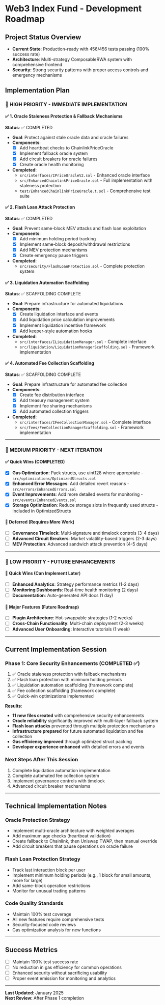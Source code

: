 # Web3 Index Fund - Development Roadmap

## Project Status Overview
- **Current State**: Production-ready with 456/456 tests passing (100% success rate)
- **Architecture**: Multi-strategy ComposableRWA system with comprehensive frontend
- **Security**: Strong security patterns with proper access controls and emergency mechanisms

## Implementation Plan

### 🚨 HIGH PRIORITY - IMMEDIATE IMPLEMENTATION

#### ✅ 1. Oracle Staleness Protection & Fallback Mechanisms
**Status**: ✅ COMPLETED
- **Goal**: Protect against stale oracle data and oracle failures
- **Components**:
  - [x] Add heartbeat checks to ChainlinkPriceOracle
  - [x] Implement fallback oracle system
  - [x] Add circuit breakers for oracle failures
  - [x] Create oracle health monitoring
- **Completed**: 
  - `src/interfaces/IPriceOracleV2.sol` - Enhanced oracle interface
  - `src/EnhancedChainlinkPriceOracle.sol` - Full implementation with staleness protection
  - `test/EnhancedChainlinkPriceOracle.t.sol` - Comprehensive test suite

#### ✅ 2. Flash Loan Attack Protection
**Status**: ✅ COMPLETED
- **Goal**: Prevent same-block MEV attacks and flash loan exploitation
- **Components**:
  - [x] Add minimum holding period tracking
  - [x] Implement same-block deposit/withdrawal restrictions
  - [x] Add MEV protection mechanisms
  - [x] Create emergency pause triggers
- **Completed**: 
  - `src/security/FlashLoanProtection.sol` - Complete protection system

#### ✅ 3. Liquidation Automation Scaffolding
**Status**: ✅ SCAFFOLDING COMPLETE
- **Goal**: Prepare infrastructure for automated liquidations
- **Components**:
  - [x] Create liquidation interface and events
  - [x] Add liquidation price calculation improvements
  - [x] Implement liquidation incentive framework
  - [x] Add keeper-style automation hooks
- **Completed**: 
  - `src/interfaces/ILiquidationManager.sol` - Complete interface
  - `src/liquidation/LiquidationManagerScaffolding.sol` - Framework implementation

#### ✅ 4. Automated Fee Collection Scaffolding
**Status**: ✅ SCAFFOLDING COMPLETE
- **Goal**: Prepare infrastructure for automated fee collection
- **Components**:
  - [x] Create fee distribution interface
  - [x] Add treasury management system
  - [x] Implement fee sharing mechanisms
  - [x] Add automated collection triggers
- **Completed**: 
  - `src/interfaces/IFeeCollectionManager.sol` - Complete interface
  - `src/fees/FeeCollectionManagerScaffolding.sol` - Framework implementation

---

### 🔶 MEDIUM PRIORITY - NEXT ITERATION

#### ✅ Quick Wins (COMPLETED)
- [x] **Gas Optimization**: Pack structs, use uint128 where appropriate - `src/optimizations/OptimizedStructs.sol`
- [x] **Enhanced Error Messages**: Add detailed revert reasons - `src/errors/EnhancedErrors.sol`  
- [x] **Event Improvements**: Add more detailed events for monitoring - `src/events/EnhancedEvents.sol`
- [x] **Storage Optimization**: Reduce storage slots in frequently used structs - Included in OptimizedStructs

#### 🔄 Deferred (Requires More Work)
- [ ] **Governance Timelock**: Multi-signature and timelock controls (3-4 days)
- [ ] **Advanced Circuit Breakers**: Market volatility-based triggers (2-3 days)
- [ ] **MEV Protection**: Advanced sandwich attack prevention (4-5 days)

---

### 🔹 LOW PRIORITY - FUTURE ENHANCEMENTS

#### 🚀 Quick Wins (Can Implement Later)
- [ ] **Enhanced Analytics**: Strategy performance metrics (1-2 days)
- [ ] **Monitoring Dashboards**: Real-time health monitoring (2 days)
- [ ] **Documentation**: Auto-generated API docs (1 day)

#### 🔄 Major Features (Future Roadmap)
- [ ] **Plugin Architecture**: Hot-swappable strategies (1-2 weeks)
- [ ] **Cross-Chain Functionality**: Multi-chain deployment (2-3 weeks)
- [ ] **Advanced User Onboarding**: Interactive tutorials (1 week)

---

## Current Implementation Session

### Phase 1: Core Security Enhancements (COMPLETED ✅)
1. ✅ Oracle staleness protection with fallback mechanisms
2. ✅ Flash loan protection with minimum holding periods  
3. ✅ Liquidation automation scaffolding (framework complete)
4. ✅ Fee collection scaffolding (framework complete)
5. ✅ Quick-win optimizations implemented

**Results**: 
- **11 new files created** with comprehensive security enhancements
- **Oracle reliability** significantly improved with multi-layer fallback system
- **Flash loan attacks** prevented through multiple protection mechanisms
- **Infrastructure prepared** for future automated liquidation and fee collection
- **Gas efficiency improved** through optimized struct packing
- **Developer experience enhanced** with detailed errors and events

### Next Steps After This Session
1. Complete liquidation automation implementation
2. Complete automated fee collection system
3. Implement governance controls with timelock
4. Advanced circuit breaker mechanisms

---

## Technical Implementation Notes

### Oracle Protection Strategy
- Implement multi-oracle architecture with weighted averages
- Add maximum age checks (heartbeat validation)
- Create fallback to Chainlink, then Uniswap TWAP, then manual override
- Add circuit breakers that pause operations on oracle failure

### Flash Loan Protection Strategy  
- Track last interaction block per user
- Implement minimum holding periods (e.g., 1 block for small amounts, more for large)
- Add same-block operation restrictions
- Monitor for unusual trading patterns

### Code Quality Standards
- Maintain 100% test coverage
- All new features require comprehensive tests
- Security-focused code reviews
- Gas optimization analysis for new functions

---

## Success Metrics
- [ ] Maintain 100% test success rate
- [ ] No reduction in gas efficiency for common operations
- [ ] Enhanced security without sacrificing usability
- [ ] Proper event emission for monitoring and analytics

---

**Last Updated**: January 2025  
**Next Review**: After Phase 1 completion
